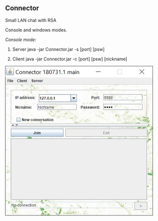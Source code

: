 ## Connector
Small LAN chat with RSA

Console and windows modes.

*Console mode:*

1. Server
java -jar Connector.jar -s [port] [psw]

2. Client
java -jar Connector.jar -c [port] [psw] [nickname]

![Screenshot](screenshot.jpg)
